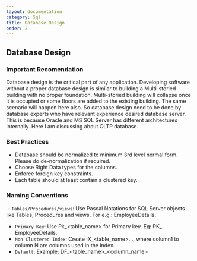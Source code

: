 ```yaml
---
layout: documentation
category: Sql
title: Database Design
order: 2
---
```


## Database Design

### Important Recomendation

Database design is the critical part of any application. Developing software without a proper database design is similar to building a Multi-storied building with no proper foundation. Multi-storied building will collapse once it is occupied or some floors are added to the existing building. The same scenario will happen here also. So database design need to be done by database experts who have relevant experience desired database server. This is because Oracle and MS SQL Server has different architectures internally. Here I am discussing about OLTP database.

### Best Practices

  - Database should be normalized to minimum 3rd level normal form. Please do de-normalization if required.
  - Choose Right Data types for the columns.
  - Enforce foreign key constraints.
  - Each table should at least contain a clustered key.
  
### Naming Conventions
  
  - `Tables/Procedures/views`: Use Pascal Notations for SQL Server objects like Tables, Procedures and views. For e.g.: EmployeeDetails.
  - `Primary Key`: Use Pk_<table_name> for Primary key. Eg: PK_ EmployeeDetails.
  - `Non Clustered Index`: Create IX_<table_name>_<column1>_...<columnN>, where column1 to column N are columns used in the index.
  - `Default`: Example: DF_<table_name>_<column_name>
  
